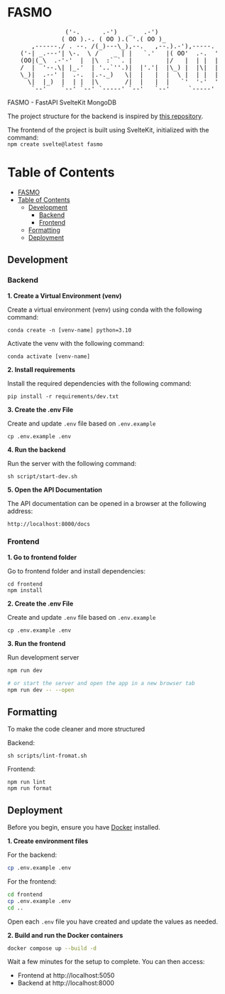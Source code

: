 # FASMO

<div align="center">
<!-- https://patorjk.com/software/taag/#p=display&f=Ghost&t=FASMO -->
<pre>
            ('-.      .-')   _   .-')                
           ( OO ).-. ( OO ).( '.( OO )_              
   ,------./ . --. /(_)---\_),--.   ,--.).-'),-----. 
('-| _.---'| \-.  \ /    _ | |   `.'   |( OO'  .-.  '
(OO|(_\  .-'-'  |  |\  :` `. |         |/   |  | |  |
/  |  '--.\| |_.'  | '..`''.)|  |'.'|  |\_) |  |\|  |
\_)|  .--' |  .-.  |.-._)   \|  |   |  |  \ |  | |  |
  \|  |_)  |  | |  |\       /|  |   |  |   `'  '-'  '
   `--'    `--' `--' `-----' `--'   `--'     `-----' 
</pre>
</div>
                         


FASMO - FastAPI SvelteKit MongoDB

The project structure for the backend is inspired by [this repository](https://github.com/zhanymkanov/fastapi-best-practices?tab=readme-ov-file#project-structure).

The frontend of the project is built using SvelteKit, initialized with the command: <br /> `npm create svelte@latest fasmo`

# Table of Contents
- [FASMO](#fasmo)
- [Table of Contents](#table-of-contents)
  - [Development](#development)
    - [Backend](#backend)
    - [Frontend](#frontend)
  - [Formatting](#formatting)
  - [Deployment](#deployment)


## Development

### Backend

**1. Create a Virtual Environment (venv)**

Create a virtual environment (venv) using conda with the following command:

```
conda create -n [venv-name] python=3.10
```

Activate the venv with the following command:

```
conda activate [venv-name]
```
**2. Install requirements**

Install the required dependencies with the following command:

```
pip install -r requirements/dev.txt
```
**3. Create the .env File**

Create and update `.env` file based on `.env.example`

```
cp .env.example .env
```

**4. Run the backend**

Run the server with the following command:

```
sh script/start-dev.sh
```

**5. Open the API Documentation**

The API documentation can be opened in a browser at the following address:

```
http://localhost:8000/docs
```

### Frontend
**1. Go to frontend folder**

Go to frontend folder and install dependencies:
```
cd frontend
npm install
```

**2. Create the .env File**

Create and update `.env` file based on `.env.example`

```
cp .env.example .env
```

**3. Run the frontend**

Run development server
```bash
npm run dev

# or start the server and open the app in a new browser tab
npm run dev -- --open
```

## Formatting
To make the code cleaner and more structured

Backend:
```
sh scripts/lint-fromat.sh
```
Frontend:
```
npm run lint
npm run format
```

## Deployment

Before you begin, ensure you have [Docker](https://docs.docker.com/engine/install/) installed.

**1. Create environment files**

For the backend:
```bash
cp .env.example .env
```

For the frontend:
```bash
cd frontend
cp .env.example .env
cd ..
```

Open each `.env` file you have created and update the values as needed.

**2. Build and run the Docker containers**
```bash
docker compose up --build -d
```
Wait a few minutes for the setup to complete. You can then access:
- Frontend at http://localhost:5050
- Backend at http://localhost:8000
